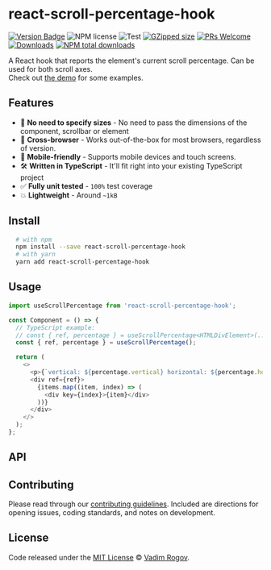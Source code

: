 # react-scroll-percentage-hook

[![Version Badge][npm-version-svg]][package-url]
![NPM license][license-image]
![Test][test-svg]
[![GZipped size][npm-minzip-svg]][bundlephobia-url]
[![PRs Welcome][pr-svg]][pr-url]
[![Downloads][downloads-image]][downloads-url]
[![NPM total downloads][total-downloads-svg]][total-downloads-url]

A React hook that reports the element's current scroll percentage. Can be used for both scroll axes.
<br />
Check out [the demo](https://vdmrgv.github.io/react-scroll-percentage-hook) for some examples.

## Features

- 📏 **No need to specify sizes** - No need to pass the dimensions of the component, scrollbar or element
- 👫 **Cross-browser** - Works out-of-the-box for most browsers, regardless of version.
- 📲 **Mobile-friendly** - Supports mobile devices and touch screens.
- 🛠 **Written in TypeScript** - It'll fit right into your existing TypeScript
  project
- ✅ **Fully unit tested** - `100%` test coverage
- 💥 **Lightweight** - Around `~1kB`

## Install

```bash
  # with npm
  npm install --save react-scroll-percentage-hook
  # with yarn
  yarn add react-scroll-percentage-hook
```

## Usage

```js
import useScrollPercentage from 'react-scroll-percentage-hook';

const Component = () => {
  // TypeScript example:
  // const { ref, percentage } = useScrollPercentage<HTMLDivElement>(...props);
  const { ref, percentage } = useScrollPercentage();

  return (
    <>
      <p>{`vertical: ${percentage.vertical} horizontal: ${percentage.horizontal}`}</p>
      <div ref={ref}>
        {items.map((item, index) => (
          <div key={index}>{item}</div>
        ))}
      </div>
    </>
  );
};
```

## API


## Contributing

Please read through our [contributing guidelines](https://github.com/vdmrgv/react-scroll-percentage-hook/blob/main/CONTRIBUTING.md). Included are directions for opening issues, coding standards, and notes on development.

## License

Code released under the [MIT License][license-url] © [Vadim Rogov](https://github.com/vdmrgv).

[package-url]: https://npmjs.org/package/react-scroll-percentage-hook
[npm-version-svg]: https://img.shields.io/npm/v/react-scroll-percentage-hook.svg
[npm-version-svg]: https://img.shields.io/npm/v/react-scroll-percentage-hook.svg
[npm-minzip-svg]: https://img.shields.io/bundlephobia/minzip/react-scroll-percentage-hook.svg
[bundlephobia-url]: https://bundlephobia.com/result?p=react-scroll-percentage-hook
[license-image]: https://img.shields.io/npm/l/react-scroll-percentage-hook.svg?style=flat
[license-url]: LICENSE
[pr-svg]: https://badgen.net/badge/PRs/welcome/cyan
[pr-url]: http://makeapullrequest.com
[downloads-image]: http://img.shields.io/npm/dm/react-scroll-percentage-hook.svg
[downloads-url]: http://npm-stat.com/charts.html?package=react-scroll-percentage-hook
[test-svg]: https://github.com/vdmrgv/react-scroll-percentage-hook/actions/workflows/test.yml/badge.svg
[total-downloads-svg]: https://img.shields.io/npm/dt/react-scroll-percentage-hook.svg?style=flat
[total-downloads-url]: https://npmcharts.com/compare/react-scroll-percentage-hook?minimal=true

